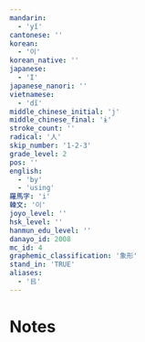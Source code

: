 ```yaml
---
mandarin:
  - 'yǐ'
cantonese: ''
korean:
  - '이'
korean_native: ''
japanese:
  - 'I'
japanese_nanori: ''
vietnamese:
  - 'dĩ'
middle_chinese_initial: 'j'
middle_chinese_final: 'ɨ'
stroke_count: ''
radical: '人'
skip_number: '1-2-3'
grade_level: 2
pos: ''
english:
  - 'by'
  - 'using'
羅馬字: 'i'
韓文: '이'
joyo_level: ''
hsk_level: ''
hanmun_edu_level: ''
danayo_id: 2008
mc_id: 4
graphemic_classification: '象形'
stand_in: 'TRUE'
aliases:
  - '㠯'
---
```


# Notes
